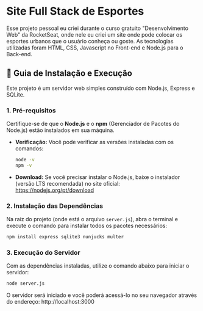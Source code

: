 # Site Full Stack de Esportes

Esse projeto pessoal eu criei durante o curso gratuito "Desenvolvimento Web" da RocketSeat, onde nele eu criei um site onde pode colocar os esportes urbanos que o usuário conheça ou goste. As tecnologias utilizadas foram HTML, CSS, Javascript no Front-end e Node.js para o Back-end.

## 🚀 Guia de Instalação e Execução

Este projeto é um servidor web simples construído com Node.js, Express e SQLite.

### 1. Pré-requisitos

Certifique-se de que o **Node.js** e o **npm** (Gerenciador de Pacotes do Node.js) estão instalados em sua máquina.

* **Verificação:** Você pode verificar as versões instaladas com os comandos:
    ```bash
    node -v
    npm -v
    ```
* **Download:** Se você precisar instalar o Node.js, baixe o instalador (versão LTS recomendada) no site oficial: https://nodejs.org/pt/download
    

### 2. Instalação das Dependências

Na raiz do projeto (onde está o arquivo `server.js`), abra o terminal e execute o comando para instalar todos os pacotes necessários:

```bash
npm install express sqlite3 nunjucks multer
```

### 3.  Execução do Servidor

Com as dependências instaladas, utilize o comando abaixo para iniciar o servidor:

```bash
node server.js
```

O servidor será iniciado e você poderá acessá-lo no seu navegador através do endereço:
http://localhost:3000
